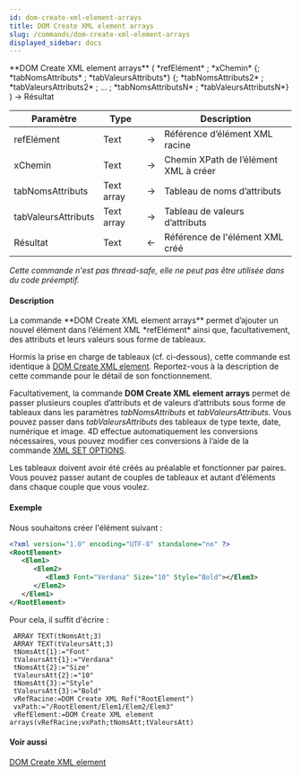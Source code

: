 ```yaml
---
id: dom-create-xml-element-arrays
title: DOM Create XML element arrays
slug: /commands/dom-create-xml-element-arrays
displayed_sidebar: docs
---
```


<!--REF #_command_.DOM Create XML element arrays.Syntax-->**DOM Create XML element arrays** ( *refElément* ; *xChemin* {; *tabNomsAttributs* ; *tabValeursAttributs*} {; *tabNomsAttributs2* ; *tabValeursAttributs2* ; ... ; *tabNomsAttributsN* ; *tabValeursAttributsN*} ) -> Résultat<!-- END REF-->
<!--REF #_command_.DOM Create XML element arrays.Params-->
| Paramètre | Type |  | Description |
| --- | --- | --- | --- |
| refElément | Text | &#8594;  | Référence d’élément XML racine |
| xChemin | Text | &#8594;  | Chemin XPath de l’élément XML à créer |
| tabNomsAttributs | Text array | &#8594;  | Tableau de noms d’attributs |
| tabValeursAttributs | Text array | &#8594;  | Tableau de valeurs d’attributs |
| Résultat | Text | &#8592; | Référence de l'élément XML créé |

<!-- END REF-->

*Cette commande n'est pas thread-safe, elle ne peut pas être utilisée dans du code préemptif.*


#### Description 

<!--REF #_command_.DOM Create XML element arrays.Summary-->La commande **DOM Create XML element arrays** permet d’ajouter un nouvel élément dans l’élément XML *refElément* ainsi que, facultativement, des attributs et leurs valeurs sous forme de tableaux.<!-- END REF-->

Hormis la prise en charge de tableaux (cf. ci-dessous), cette commande est identique à [DOM Create XML element](dom-create-xml-element.md). Reportez-vous à la description de cette commande pour le détail de son fonctionnement. 

Facultativement, la commande **DOM Create XML element arrays** permet de passer plusieurs couples d’attributs et de valeurs d’attributs sous forme de tableaux dans les paramètres *tabNomsAttributs* et *tabValeursAttributs*. Vous pouvez passer dans *tabValeursAttributs* des tableaux de type texte, date, numérique et image. 4D effectue automatiquement les conversions nécessaires, vous pouvez modifier ces conversions à l’aide de la commande [XML SET OPTIONS](xml-set-options.md). 

Les tableaux doivent avoir été créés au préalable et fonctionner par paires. Vous pouvez passer autant de couples de tableaux et autant d’éléments dans chaque couple que vous voulez. 

#### Exemple 

Nous souhaitons créer l'élément suivant :

```XML
<?xml version="1.0" encoding="UTF-8" standalone="no" ?>
<RootElement>
   <Elem1>
      <Elem2>
         <Elem3 Font="Verdana" Size="10" Style="Bold"></Elem3>
      </Elem2>
   </Elem1>
</RootElement>
```

Pour cela, il suffit d'écrire :

```4d
 ARRAY TEXT(tNomsAtt;3)
 ARRAY TEXT(tValeursAtt;3)
 tNomsAtt{1}:="Font"
 tValeursAtt{1}:="Verdana"
 tNomsAtt{2}:="Size"
 tValeursAtt{2}:="10"
 tNomsAtt{3}:="Style"
 tValeursAtt{3}:="Bold"
 vRefRacine:=DOM Create XML Ref("RootElement")
 vxPath:="/RootElement/Elem1/Elem2/Elem3"
 vRefElement:=DOM Create XML element arrays(vRefRacine;vxPath;tNomsAtt;tValeursAtt)
```

#### Voir aussi 

[DOM Create XML element](dom-create-xml-element.md)  
